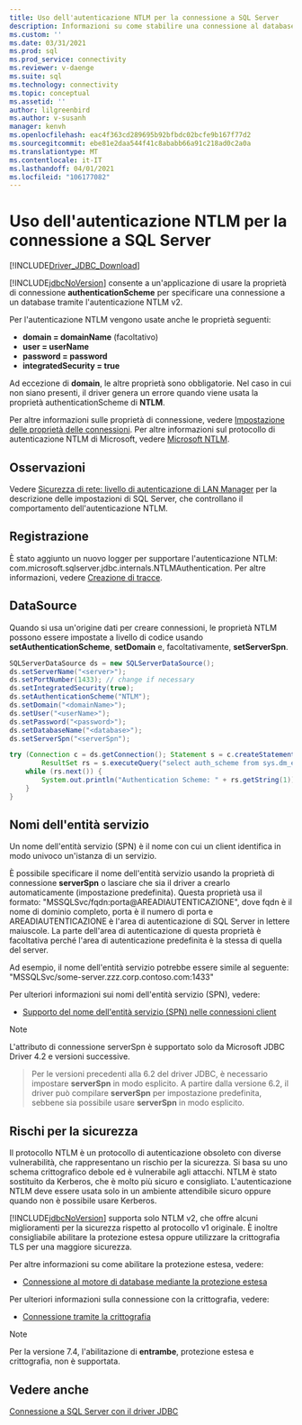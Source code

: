 ```yaml
---
title: Uso dell'autenticazione NTLM per la connessione a SQL Server
description: Informazioni su come stabilire una connessione al database SQL usando l'autenticazione NTLM con JDBC Driver.
ms.custom: ''
ms.date: 03/31/2021
ms.prod: sql
ms.prod_service: connectivity
ms.reviewer: v-daenge
ms.suite: sql
ms.technology: connectivity
ms.topic: conceptual
ms.assetid: ''
author: lilgreenbird
ms.author: v-susanh
manager: kenvh
ms.openlocfilehash: eac4f363cd289695b92bfbdc02bcfe9b167f77d2
ms.sourcegitcommit: ebe81e2daa544f41c8ababb66a91c218ad0c2a0a
ms.translationtype: MT
ms.contentlocale: it-IT
ms.lasthandoff: 04/01/2021
ms.locfileid: "106177082"
---
```

# <a name="using-ntlm-authentication-to-connect-to-sql-server"></a>Uso dell'autenticazione NTLM per la connessione a SQL Server

[!INCLUDE[Driver_JDBC_Download](../../includes/driver_jdbc_download.md)]

[!INCLUDE[jdbcNoVersion](../../includes/jdbcnoversion_md.md)] consente a un'applicazione di usare la proprietà di connessione **authenticationScheme** per specificare una connessione a un database tramite l'autenticazione NTLM v2.

Per l'autenticazione NTLM vengono usate anche le proprietà seguenti:

- **domain = domainName** (facoltativo)
- **user = userName**
- **password = password**
- **integratedSecurity = true**

Ad eccezione di **domain**, le altre proprietà sono obbligatorie. Nel caso in cui non siano presenti, il driver genera un errore quando viene usata la proprietà authenticationScheme di **NTLM**.

Per altre informazioni sulle proprietà di connessione, vedere [Impostazione delle proprietà delle connessioni](setting-the-connection-properties.md). Per altre informazioni sul protocollo di autenticazione NTLM di Microsoft, vedere [Microsoft NTLM](/windows/desktop/SecAuthN/microsoft-ntlm).

## <a name="remarks"></a>Osservazioni

Vedere [Sicurezza di rete: livello di autenticazione di LAN Manager](/windows/security/threat-protection/security-policy-settings/network-security-lan-manager-authentication-level) per la descrizione delle impostazioni di SQL Server, che controllano il comportamento dell'autenticazione NTLM.

## <a name="logging"></a>Registrazione

È stato aggiunto un nuovo logger per supportare l'autenticazione NTLM: com.microsoft.sqlserver.jdbc.internals.NTLMAuthentication. Per altre informazioni, vedere [Creazione di tracce](tracing-driver-operation.md).

## <a name="datasource"></a>DataSource

Quando si usa un'origine dati per creare connessioni, le proprietà NTLM possono essere impostate a livello di codice usando **setAuthenticationScheme**, **setDomain** e, facoltativamente, **setServerSpn**.

```java
SQLServerDataSource ds = new SQLServerDataSource();
ds.setServerName("<server>");
ds.setPortNumber(1433); // change if necessary
ds.setIntegratedSecurity(true);
ds.setAuthenticationScheme("NTLM");
ds.setDomain("<domainName>");
ds.setUser("<userName>");
ds.setPassword("<password>");
ds.setDatabaseName("<database>");
ds.setServerSpn("<serverSpn");

try (Connection c = ds.getConnection(); Statement s = c.createStatement();
        ResultSet rs = s.executeQuery("select auth_scheme from sys.dm_exec_connections where session_id=@@spid")) {
    while (rs.next()) {
        System.out.println("Authentication Scheme: " + rs.getString(1));
    }
}
```

## <a name="service-principal-names"></a>Nomi dell'entità servizio

Un nome dell'entità servizio (SPN) è il nome con cui un client identifica in modo univoco un'istanza di un servizio.

È possibile specificare il nome dell'entità servizio usando la proprietà di connessione **serverSpn** o lasciare che sia il driver a crearlo automaticamente (impostazione predefinita). Questa proprietà usa il formato: "MSSQLSvc/fqdn:porta\@AREADIAUTENTICAZIONE", dove fqdn è il nome di dominio completo, porta è il numero di porta e AREADIAUTENTICAZIONE è l'area di autenticazione di SQL Server in lettere maiuscole. La parte dell'area di autenticazione di questa proprietà è facoltativa perché l'area di autenticazione predefinita è la stessa di quella del server.

Ad esempio, il nome dell'entità servizio potrebbe essere simile al seguente: "MSSQLSvc/some-server.zzz.corp.contoso.com:1433"

Per ulteriori informazioni sui nomi dell'entità servizio (SPN), vedere:

- [Supporto del nome dell'entità servizio (SPN) nelle connessioni client](../../relational-databases/native-client/features/service-principal-name-spn-support-in-client-connections.md)

> [!NOTE]
> L'attributo di connessione serverSpn è supportato solo da Microsoft JDBC Driver 4.2 e versioni successive.

> Per le versioni precedenti alla 6.2 del driver JDBC, è necessario impostare **serverSpn** in modo esplicito. A partire dalla versione 6.2, il driver può compilare **serverSpn** per impostazione predefinita, sebbene sia possibile usare **serverSpn** in modo esplicito.

## <a name="security-risks"></a>Rischi per la sicurezza

Il protocollo NTLM è un protocollo di autenticazione obsoleto con diverse vulnerabilità, che rappresentano un rischio per la sicurezza. Si basa su uno schema crittografico debole ed è vulnerabile agli attacchi. NTLM è stato sostituito da Kerberos, che è molto più sicuro e consigliato. L'autenticazione NTLM deve essere usata solo in un ambiente attendibile sicuro oppure quando non è possibile usare Kerberos.

[!INCLUDE[jdbcNoVersion](../../includes/jdbcnoversion_md.md)] supporta solo NTLM v2, che offre alcuni miglioramenti per la sicurezza rispetto al protocollo v1 originale. È inoltre consigliabile abilitare la protezione estesa oppure utilizzare la crittografia TLS per una maggiore sicurezza.

Per altre informazioni su come abilitare la protezione estesa, vedere:

- [Connessione al motore di database mediante la protezione estesa](../../database-engine/configure-windows/connect-to-the-database-engine-using-extended-protection.md)

Per ulteriori informazioni sulla connessione con la crittografia, vedere:

- [Connessione tramite la crittografia](connecting-with-ssl-encryption.md)

> [!NOTE]
> Per la versione 7.4, l'abilitazione di **entrambe**, protezione estesa e crittografia, non è supportata.

## <a name="see-also"></a>Vedere anche

[Connessione a SQL Server con il driver JDBC](connecting-to-sql-server-with-the-jdbc-driver.md)
